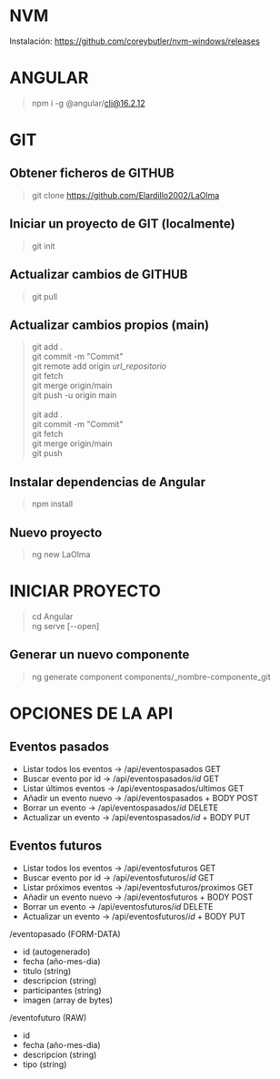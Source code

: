 # NVM
Instalación: https://github.com/coreybutler/nvm-windows/releases

# ANGULAR
> npm i -g @angular/cli@16.2.12

# GIT
## Obtener ficheros de GITHUB
> git clone https://github.com/Elardillo2002/LaOlma

## Iniciar un proyecto de GIT (localmente)
> git init

## Actualizar cambios de GITHUB
> git pull

## Actualizar cambios propios (main)
> git add . \
> git commit -m "Commit" \
> git remote add origin _url_repositorio_ \
> git fetch \
> git merge origin/main \
> git push -u origin main \
\
> git add . \
> git commit -m "Commit" \
> git fetch \
> git merge origin/main\
> git push 

## Instalar dependencias de Angular
> npm install

## Nuevo proyecto
> ng new LaOlma

# INICIAR PROYECTO
> cd Angular \
> ng serve [--open]

## Generar un nuevo componente
> ng generate component components/_nombre-componente_git

# OPCIONES DE LA API
## Eventos pasados
- Listar todos los eventos -> /api/eventospasados                                   GET
- Buscar evento por id -> /api/eventospasados/_id_                                  GET
- Listar últimos eventos -> /api/eventospasados/ultimos                             GET
- Añadir un evento nuevo -> /api/eventospasados + BODY                              POST
- Borrar un evento -> /api/eventospasados/_id_                                      DELETE
- Actualizar un evento -> /api/eventospasados/_id_ + BODY                           PUT

## Eventos futuros
- Listar todos los eventos -> /api/eventosfuturos                                   GET
- Buscar evento por id -> /api/eventosfuturos/_id_                                  GET
- Listar próximos eventos -> /api/eventosfuturos/proximos                           GET
- Añadir un evento nuevo -> /api/eventosfuturos + BODY                              POST
- Borrar un evento -> /api/eventosfuturos/_id_                                      DELETE
- Actualizar un evento -> /api/eventosfuturos/_id_ + BODY                           PUT

/eventopasado (FORM-DATA)
+ id (autogenerado)
+ fecha (año-mes-dia)
+ titulo (string)
+ descripcion (string)
+ participantes (string)
+ imagen (array de bytes)

/eventofuturo (RAW)
+ id
+ fecha (año-mes-dia)
+ descripcion (string)
+ tipo (string)